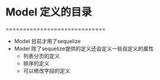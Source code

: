 # Model 定义的目录
=============================
* Model 目前才用了sequelize
* Model 除了sequelize提供的定义还会定义一些自定义的属性
  * 列表分页的定义
  * 排序的定义
  * 可以修改字段的定义
